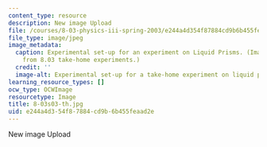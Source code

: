```yaml
---
content_type: resource
description: New image Upload
file: /courses/8-03-physics-iii-spring-2003/e244a4d354f87884cd9b6b455feaad2e_8-03s03-th.jpg
file_type: image/jpeg
image_metadata:
  caption: Experimental set-up for an experiment on Liquid Prisms. (Image adapted
    from 8.03 take-home experiments.)
  credit: ''
  image-alt: Experimental set-up for a take-home experiment on liquid prisms.
learning_resource_types: []
ocw_type: OCWImage
resourcetype: Image
title: 8-03s03-th.jpg
uid: e244a4d3-54f8-7884-cd9b-6b455feaad2e
---
```

New image Upload

